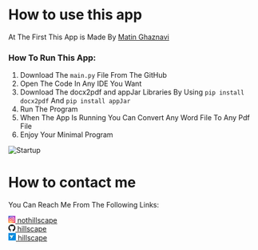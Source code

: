 # How to use this app
At The First This App is Made By [Matin Ghaznavi](https://github.com/hillscape/word-to-pdf-by-python)

### How To Run This App:

1. Download The ```main.py``` File From The GitHub
2. Open The Code In Any IDE You Want
3. Download The docx2pdf and appJar Libraries By Using ```pip install docx2pdf``` And ```pip install appJar```
4. Run The Program 
5. When The App Is Running You Can Convert Any Word File To Any Pdf File
6. Enjoy Your Minimal Program

![Startup](media/giffile.gif)

# How to contact me
You Can Reach Me From The Following Links:
<p>
  <a href="https://www.instagram.com/nothillscape/" rel="nofollow noreferrer">
    <img src="media/ig2.jpg" alt="instagram"> nothillscape
  </a>
  <br>
  <a href="https://github.com/hillscape" rel="nofollow noreferrer">
    <img src="media/GH.png" alt="github"> hillscape
  </a><br><a href="https://www.freelancer.com/u/Hillscape" rel="nofollow noreferrer">
    <img src="media/freelancer (1).jpg" alt="freelancer"> hillscape
  </a><br>
</p>
